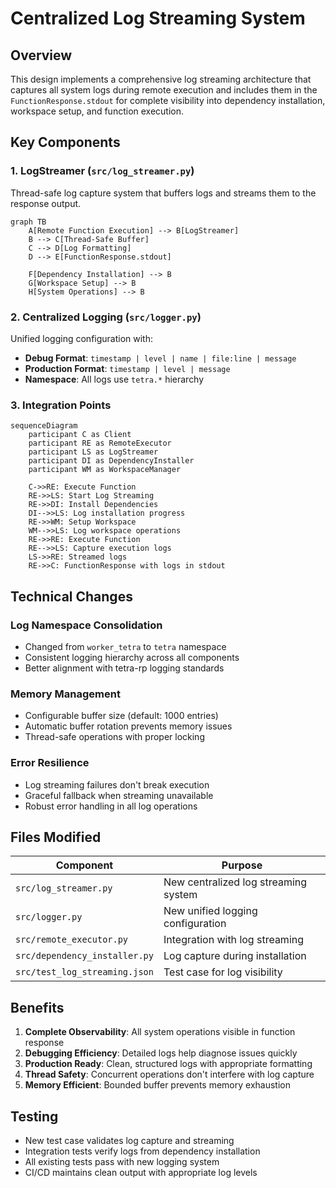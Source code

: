 # Centralized Log Streaming System

## Overview

This design implements a comprehensive log streaming architecture that captures all system logs during remote execution and includes them in the `FunctionResponse.stdout` for complete visibility into dependency installation, workspace setup, and function execution.

## Key Components

### 1. LogStreamer (`src/log_streamer.py`)
Thread-safe log capture system that buffers logs and streams them to the response output.

```mermaid
graph TB
    A[Remote Function Execution] --> B[LogStreamer]
    B --> C[Thread-Safe Buffer]
    C --> D[Log Formatting]
    D --> E[FunctionResponse.stdout]

    F[Dependency Installation] --> B
    G[Workspace Setup] --> B
    H[System Operations] --> B
```

### 2. Centralized Logging (`src/logger.py`)
Unified logging configuration with:
- **Debug Format**: `timestamp | level | name | file:line | message`
- **Production Format**: `timestamp | level | message`
- **Namespace**: All logs use `tetra.*` hierarchy

### 3. Integration Points

```mermaid
sequenceDiagram
    participant C as Client
    participant RE as RemoteExecutor
    participant LS as LogStreamer
    participant DI as DependencyInstaller
    participant WM as WorkspaceManager

    C->>RE: Execute Function
    RE->>LS: Start Log Streaming
    RE->>DI: Install Dependencies
    DI-->>LS: Log installation progress
    RE->>WM: Setup Workspace
    WM-->>LS: Log workspace operations
    RE->>RE: Execute Function
    RE-->>LS: Capture execution logs
    LS->>RE: Streamed logs
    RE->>C: FunctionResponse with logs in stdout
```

## Technical Changes

### Log Namespace Consolidation
- Changed from `worker_tetra` to `tetra` namespace
- Consistent logging hierarchy across all components
- Better alignment with tetra-rp logging standards

### Memory Management
- Configurable buffer size (default: 1000 entries)
- Automatic buffer rotation prevents memory issues
- Thread-safe operations with proper locking

### Error Resilience
- Log streaming failures don't break execution
- Graceful fallback when streaming unavailable
- Robust error handling in all log operations

## Files Modified

| Component | Purpose |
|-----------|---------|
| `src/log_streamer.py` | New centralized log streaming system |
| `src/logger.py` | New unified logging configuration |
| `src/remote_executor.py` | Integration with log streaming |
| `src/dependency_installer.py` | Log capture during installation |
| `src/test_log_streaming.json` | Test case for log visibility |

## Benefits

1. **Complete Observability**: All system operations visible in function response
2. **Debugging Efficiency**: Detailed logs help diagnose issues quickly
3. **Production Ready**: Clean, structured logs with appropriate formatting
4. **Thread Safety**: Concurrent operations don't interfere with log capture
5. **Memory Efficient**: Bounded buffer prevents memory exhaustion

## Testing

- New test case validates log capture and streaming
- Integration tests verify logs from dependency installation
- All existing tests pass with new logging system
- CI/CD maintains clean output with appropriate log levels